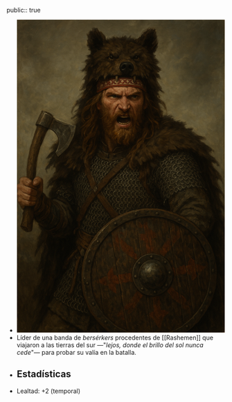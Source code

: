 public:: true

- ![ChatGPT Image 8 abr 2025, 23_35_23.png](../assets/ChatGPT_Image_8_abr_2025,_23_35_23_1744151727853_0.png)
- Líder de una banda de *bersérkers* procedentes de [[Rashemen]] que viajaron a las tierras del sur —"*lejos, donde el brillo del sol nunca cede*"— para probar su valía en la batalla.
- ## Estadísticas
- Lealtad: +2 (temporal)